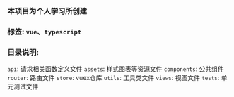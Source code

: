 ### 本项目为个人学习所创建

### 标签: `vue`、`typescript`

### 目录说明:

`api`: 请求相关函数定义文件
`assets`: 样式图表等资源文件
`components`: 公共组件
`router`: 路由文件
`store`: vuex仓库
`utils`: 工具类文件
`views`: 视图文件
`tests`: 单元测试文件